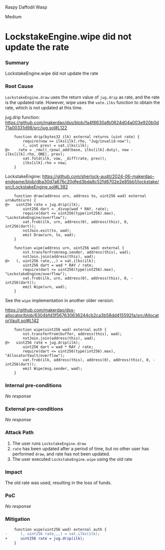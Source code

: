 Raspy Daffodil Wasp

Medium

# LockstakeEngine.wipe did not update the rate

### Summary

LockstakeEngine.wipe did not update the rate

### Root Cause

`LockstakeEngine.draw` uses the return value of `jug.drip` as rate, and the rate is the updated rate.
However, wipe uses the `vate.ilks` function to obtain the rate, which is not updated at this time.

jug.drip function:
https://github.com/makerdao/dss/blob/fa4f6630afb0624d04a003e920b0d71a00331d98/src/jug.sol#L122
```solidity
    function drip(bytes32 ilk) external returns (uint rate) {
        require(now >= ilks[ilk].rho, "Jug/invalid-now");
        (, uint prev) = vat.ilks(ilk);
@>    rate = _rmul(_rpow(_add(base, ilks[ilk].duty), now - ilks[ilk].rho, ONE), prev);
        vat.fold(ilk, vow, _diff(rate, prev));
        ilks[ilk].rho = now;
    }
```

LockstakeEngine:
https://github.com/sherlock-audit/2024-06-makerdao-endgame/blob/dba30d7a676c20dfed3bda8c52fd6702e2e85bb1/lockstake/src/LockstakeEngine.sol#L382

```solidity
    function draw(address urn, address to, uint256 wad) external urnAuth(urn) {
@>   uint256 rate = jug.drip(ilk);
        uint256 dart = _divup(wad * RAY, rate);
        require(dart <= uint256(type(int256).max), "LockstakeEngine/overflow");
        vat.frob(ilk, urn, address(0), address(this), 0, int256(dart));
        nstJoin.exit(to, wad);
        emit Draw(urn, to, wad);
    }

    function wipe(address urn, uint256 wad) external {
        nst.transferFrom(msg.sender, address(this), wad);
        nstJoin.join(address(this), wad);
@>   (, uint256 rate,,,) = vat.ilks(ilk);
        uint256 dart = wad * RAY / rate;
        require(dart <= uint256(type(int256).max), "LockstakeEngine/overflow");
        vat.frob(ilk, urn, address(0), address(this), 0, -int256(dart));
        emit Wipe(urn, wad);
    }
```

See the `wipe` implementation in another older version:

https://github.com/makerdao/dss-allocator/blob/6304bfd3f567630636244cb2ca3b58dd415592fa/src/AllocatorVault.sol#L142

```solidity
    function wipe(uint256 wad) external auth {
        nst.transferFrom(buffer, address(this), wad);
        nstJoin.join(address(this), wad);
@>   uint256 rate = jug.drip(ilk);
        uint256 dart = wad * RAY / rate;
        require(dart <= uint256(type(int256).max), "AllocatorVault/overflow");
        vat.frob(ilk, address(this), address(0), address(this), 0, -int256(dart));
        emit Wipe(msg.sender, wad);
    }
```



### Internal pre-conditions

_No response_

### External pre-conditions

_No response_

### Attack Path

1. The user runs `LockstakeEngine.draw`
2. `rate` has been updated after a period of time, but no other user has performed `draw`, and rate has not been updated.
3. The user executed `LockstakeEngine.wipe` using the old rate

### Impact

The old rate was used, resulting in the loss of funds.

### PoC

_No response_

### Mitigation

```diff
    function wipe(uint256 wad) external auth {
-      (, uint256 rate,,,) = vat.ilks(ilk);
+      uint256 rate = jug.drip(ilk);
    }
```